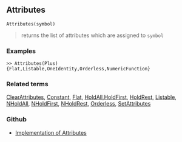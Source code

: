 ## Attributes

```
Attributes(symbol) 
```

> returns the list of attributes which are assigned to `symbol`
  
### Examples
```
>> Attributes(Plus)
{Flat,Listable,OneIdentity,Orderless,NumericFunction}
```

### Related terms 
[ClearAttributes](ClearAttributes.md),  [Constant](Constant.md), [Flat](Flat.md), [HoldAll](HoldAll.md),[HoldFirst](HoldFirst.md), [HoldRest](HoldRest.md), [Listable](Listable.md), [NHoldAll](NHoldAll.md), [NHoldFirst](NHoldFirst.md), [NHoldRest](NHoldRest.md),  [Orderless](Orderless.md), [SetAttributes](SetAttributes.md)

### Github

* [Implementation of Attributes](https://github.com/axkr/symja_android_library/blob/master/symja_android_library/matheclipse-core/src/main/java/org/matheclipse/core/builtin/AttributeFunctions.java#L62) 
